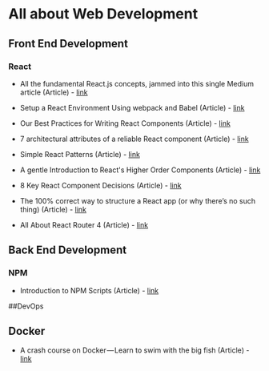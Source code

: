 # All about Web Development

## Front End Development

### React

- All the fundamental React.js concepts, jammed into this single Medium article (Article) - [link](https://medium.freecodecamp.org/all-the-fundamental-react-js-concepts-jammed-into-this-single-medium-article-c83f9b53eac2)

- Setup a React Environment Using webpack and Babel (Article) - [link](https://scotch.io/tutorials/setup-a-react-environment-using-webpack-and-babel?utm_source=mybridge&utm_medium=blog&utm_campaign=read_more)

- Our Best Practices for Writing React Components (Article) - [link](https://engineering.musefind.com/our-best-practices-for-writing-react-components-dec3eb5c3fc8)

- 7 architectural attributes of a reliable React component (Article) - [link](https://dmitripavlutin.com/7-architectural-attributes-of-a-reliable-react-component/?utm_source=mybridge&utm_medium=blog&utm_campaign=read_more)

- Simple React Patterns (Article) - [link](http://lucasmreis.github.io/blog/simple-react-patterns/?utm_source=mybridge&utm_medium=blog&utm_campaign=read_more)

- A gentle Introduction to React's Higher Order Components (Article) - [link](https://www.robinwieruch.de/gentle-introduction-higher-order-components/?utm_source=mybridge&utm_medium=blog&utm_campaign=read_more)

- 8 Key React Component Decisions (Article) - [link](https://medium.freecodecamp.org/8-key-react-component-decisions-cc965db11594)

- The 100% correct way to structure a React app (or why there’s no such thing) (Article) - [link](https://hackernoon.com/the-100-correct-way-to-structure-a-react-app-or-why-theres-no-such-thing-3ede534ef1ed)

- All About React Router 4 (Article) - [link](https://css-tricks.com/react-router-4/)



## Back End Development

### NPM

- Introduction to NPM Scripts (Article) - [link](https://medium.freecodecamp.org/introduction-to-npm-scripts-1dbb2ae01633)

##DevOps

## Docker

- A crash course on Docker — Learn to swim with the big fish (Article) - [link](https://blog.sourcerer.io/a-crash-course-on-docker-learn-to-swim-with-the-big-fish-6ff25e8958b0?source=bookmarks---------8----------------&gi=d12325e6e852)
